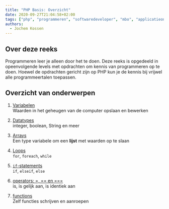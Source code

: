 ```yaml
---
title: "PHP Basis: Overzicht"
date: 2020-09-27T21:04:58+02:00
tags: ["php", "programmeren", "softwaredeveloper", "mbo", "applicatieontwikkelaar", "25604", "25187"]
authors:
  - Jochem Kossen
---
```


## Over deze reeks
Programmeren leer je alleen door het te doen. Deze reeks is opgedeeld in opeenvolgende levels met opdrachten om kennis van programmeren op te doen. Hoewel de opdrachten gericht zijn op PHP kun je de kennis bij vrijwel alle programmeertalen toepassen.

## Overzicht van onderwerpen


1. [Variabelen](../php-basis-variabele/) \
   Waarden in het geheugen van de computer opslaan en bewerken
   
2. [Datatypes](../php-basis-datatype/) \
   integer, boolean, String en meer
   
3. [Arrays](../php-basis-array/) \
   Een type variabele om een **lijst** met waarden op te slaan
   
4. [Loops](../php-basis-loop/) \
   `for`, `foreach`, `while`
   
5. [`if`-statements](../php-basis-if/) \
   `if`, `elseif`, `else`

6. [operators: =, == en ===](../php-basis-operators-is/) \
   is, is gelijk aan, is identiek aan

6. [functions](../php-basis-function/) \
   Zelf functies schrijven en aanroepen
